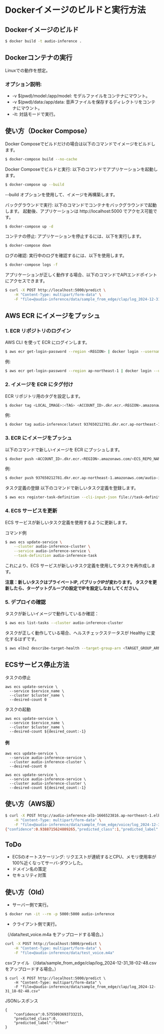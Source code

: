 # Dockerイメージのビルドと実行方法
## Dockerイメージのビルド

```bash
$ docker build -t audio-inference .
```
## Dockerコンテナの実行
Linuxでの動作を想定。


### オプション説明:

- -v $(pwd)/model:/app/model: モデルファイルをコンテナにマウント。
- -v $(pwd)/data:/app/data: 音声ファイルを保存するディレクトリをコンテナにマウント。
- -it: 対話モードで実行。

## 使い方（Docker Compose）
Docker Composeでビルドだけの場合は以下のコマンドでイメージをビルドします。
```bash
$ docker-compose build --no-cache
```

Docker Composeでビルドと実行: 以下のコマンドでアプリケーションを起動します。
```bash
$ docker-compose up --build
```
--build オプションを使用して、イメージを再構築します。

バックグラウンドで実行: 以下のコマンドでコンテナをバックグラウンドで起動します。
起動後、アプリケーションは http://localhost:5000 でアクセス可能です。
```bash
$ docker-compose up -d
```

コンテナの停止: アプリケーションを停止するには、以下を実行します。
```bash
$ docker-compose down
```

ログの確認: 実行中のログを確認するには、以下を使用します。
```bash
$ docker-compose logs -f
```

アプリケーションが正しく動作する場合、以下のコマンドでAPIエンドポイントにアクセスできます。
```bash
$ curl -X POST http://localhost:5000/predict \
    -H "Content-Type: multipart/form-data" \
    -F "file=@audio-inference/data/sample_from_edge/clap/log_2024-12-31_18-02-48.csv"
```

## AWS ECR にイメージをプッシュ
### 1. ECR リポジトリのログイン
AWS CLI を使って ECR にログインします。

```bash
$ aws ecr get-login-password --region <REGION> | docker login --username AWS --password-stdin <ACCOUNT_ID>.dkr.ecr.<REGION>.amazonaws.com
```

例:

```bash
$ aws ecr get-login-password --region ap-northeast-1 | docker login --username AWS --password-stdin 937650212781.dkr.ecr.ap-northeast-1.amazonaws.com
```

### 2. イメージを ECR にタグ付け
ECR リポジトリ用のタグを設定します。

```bash
$ docker tag <LOCAL_IMAGE>:<TAG> <ACCOUNT_ID>.dkr.ecr.<REGION>.amazonaws.com/<ECS_REPO_NAME>:<TAG>
```

例:

```bash
$ docker tag audio-inference:latest 937650212781.dkr.ecr.ap-northeast-1.amazonaws.com/audio-inference:latest
```

### 3. ECR にイメージをプッシュ
以下のコマンドで新しいイメージを ECR にプッシュします。

```bash
$ docker push <ACCOUNT_ID>.dkr.ecr.<REGION>.amazonaws.com/<ECS_REPO_NAME>:<TAG>
```
例:

```bash
$ docker push 937650212781.dkr.ecr.ap-northeast-1.amazonaws.com/audio-inference:latest
```

タスク定義の登録
以下のコマンドで新しいタスク定義を登録します。

```bash
$ aws ecs register-task-definition --cli-input-json file://task-definition.json
```

### 4. ECS サービスを更新
ECS サービスが新しいタスク定義を使用するように更新します。

コマンド例
```bash
$ aws ecs update-service \
    --cluster audio-inference-cluster \
    --service audio-inference-service \
    --task-definition audio-inference-task
```
これにより、ECS サービスが新しいタスク定義を使用してタスクを再作成します。

**注意：新しいタスクはプライベートIP, パブリックIPが変わります。
タスクを更新したら、ターゲットグループの設定でIPを設定しなおしてください。**

### 5. デプロイの確認
タスクが新しいイメージで動作しているか確認：

```bash
$ aws ecs list-tasks --cluster audio-inference-cluster
```
タスクが正しく動作している場合、ヘルスチェックステータスが Healthy に変化するはずです。

```bash
$ aws elbv2 describe-target-health --target-group-arn <TARGET_GROUP_ARN>
```

## ECSサービス停止方法
タスクの停止
```
aws ecs update-service \
  --service $service_name \
  --cluster $cluster_name \
  --desired-count 0
```

タスクの起動
```
aws ecs update-service \
  --service $service_name \
  --cluster $cluster_name \
  --desired-count ${desired_count:-1}
```

#### 例
```
aws ecs update-service \
  --service audio-inference-service \
  --cluster audio-inference-cluster \
  --desired-count 0
```

```
aws ecs update-service \
  --service audio-inference-service \
  --cluster audio-inference-cluster \
  --desired-count ${desired_count:-1}
```

## 使い方（AWS版）

```bash
$ curl -X POST http://audio-inference-alb-1666523816.ap-northeast-1.elb.amazonaws.com/predict \
    -H "Content-Type: multipart/form-data" \
    -F "file=@audio-inference/data/sample_from_edge/voice/log_2024-12-31_18-13-16.csv"
{"confidence":0.9388715624809265,"predicted_class":1,"predicted_label":"People"}
```
## ToDo

- ECSのオートスケーリング: リクエストが連続するとCPU、メモリ使用率が100%近くなってサーバ-ダウンした。
- ドメイン名の策定
- セキュリティ対策

## 使い方（Old）

- サーバー側で実行。
```bash
$ docker run -it --rm -p 5000:5000 audio-inference
```

- クライアント側で実行。

（/data/test_voice.m4a をアップロードする場合。）
```bash
curl -X POST http://localhost:5000/predict \
    -H "Content-Type: multipart/form-data" \
    -F "file=@audio-inference/data/test_voice.m4a"
```

csvファイル （/data/sample_from_edge/clap/log_2024-12-31_18-02-48.csv をアップロードする場合。）
```
$ curl -X POST http://localhost:5000/predict \
    -H "Content-Type: multipart/form-data" \
    -F "file=@audio-inference/data/sample_from_edge/clap/log_2024-12-31_18-02-48.csv"
```

JSONレスポンス
```
{
    "confidence":0.5755093693733215,
    "predicted_class":0,
    "predicted_label":"Other"
}
```
